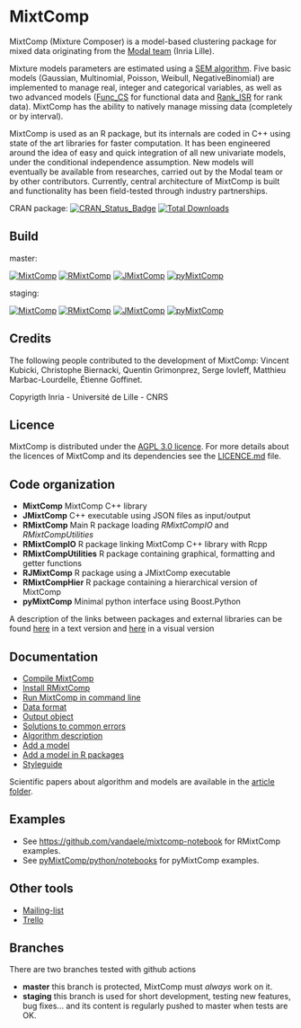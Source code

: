 # MixtComp

MixtComp (Mixture Composer) is a model-based clustering package for mixed data originating from the [Modal team](https://modal.lille.inria.fr/wikimodal/doku.php) (Inria Lille).

Mixture models parameters are estimated using a [SEM algorithm](MixtComp/docs/article/SEM.pdf). Five basic models (Gaussian, Multinomial, Poisson, Weibull, NegativeBinomial) are implemented to manage real, integer and categorical variables, as well as two advanced models ([Func_CS](MixtComp/docs/article/functionalModel.pdf) for functional data and [Rank_ISR](MixtComp/docs/article/rankModel.pdf) for rank data). MixtComp has the ability to natively manage missing data (completely or by interval).

MixtComp is used as an R package, but its internals are coded in C++ using state of the art libraries for faster computation. It has been engineered around the idea of easy and quick integration of all new univariate models, under the conditional independence assumption. New models will eventually be available from researches, carried out by the Modal team or by other contributors. Currently, central architecture of MixtComp is built and functionality has been field-tested through industry partnerships.

CRAN package: [![CRAN_Status_Badge](http://www.r-pkg.org/badges/version/RMixtComp)](https://cran.r-project.org/package=RMixtComp)
[![Total Downloads](http://cranlogs.r-pkg.org/badges/grand-total/RMixtComp?color=blue)](http://cranlogs.r-pkg.org/badges/grand-total/RMixtComp)

## Build

master:

[![MixtComp](https://github.com/modal-inria/MixtComp/actions/workflows/MixtComp.yml/badge.svg?branch=master)](https://github.com/modal-inria/MixtComp/actions/workflows/MixtComp.yml?query=branch%3Amaster)
[![RMixtComp](https://github.com/modal-inria/MixtComp/actions/workflows/RMixtComp.yml/badge.svg?branch=master)](https://github.com/modal-inria/MixtComp/actions/workflows/RMixtComp.yml?query=branch%3Amaster)
[![JMixtComp](https://github.com/modal-inria/MixtComp/actions/workflows/JMixtComp.yml/badge.svg?branch=master)](https://github.com/modal-inria/MixtComp/actions/workflows/JMixtComp.yml?query=branch%3Amaster)
[![pyMixtComp](https://github.com/modal-inria/MixtComp/actions/workflows/pyMixtComp.yml/badge.svg?branch=master)](https://github.com/modal-inria/MixtComp/actions/workflows/pyMixtComp.yml?query=branch%3Amaster)

staging:

[![MixtComp](https://github.com/modal-inria/MixtComp/actions/workflows/MixtComp.yml/badge.svg?branch=staging)](https://github.com/modal-inria/MixtComp/actions/workflows/MixtComp.yml?query=branch%3Astaging)
[![RMixtComp](https://github.com/modal-inria/MixtComp/actions/workflows/RMixtComp.yml/badge.svg?branch=staging)](https://github.com/modal-inria/MixtComp/actions/workflows/RMixtComp.yml?query=branch%3Astaging)
[![JMixtComp](https://github.com/modal-inria/MixtComp/actions/workflows/JMixtComp.yml/badge.svg?branch=staging)](https://github.com/modal-inria/MixtComp/actions/workflows/JMixtComp.yml?query=branch%3Astaging)
[![pyMixtComp](https://github.com/modal-inria/MixtComp/actions/workflows/pyMixtComp.yml/badge.svg?branch=staging)](https://github.com/modal-inria/MixtComp/actions/workflows/pyMixtComp.yml?query=branch%3Astaging)

## Credits

The following people contributed to the development of MixtComp: Vincent Kubicki, Christophe Biernacki, Quentin Grimonprez, Serge Iovleff, Matthieu Marbac-Lourdelle, Étienne Goffinet.

Copyrigth Inria - Université de Lille - CNRS

## Licence

MixtComp is distributed under the [AGPL 3.0 licence](https://www.gnu.org/licenses/agpl-3.0.en.html). For more details about the licences of MixtComp and its dependencies see the [LICENCE.md](LICENCE.md) file.

## Code organization

* **MixtComp** MixtComp C++ library
* **JMixtComp** C++ executable using JSON files as input/output
* **RMixtComp** Main R package loading *RMixtCompIO* and *RMixtCompUtilities*
* **RMixtCompIO** R package linking MixtComp C++ library with Rcpp
* **RMixtCompUtilities** R package containing graphical, formatting and getter functions
* **RJMixtComp** R package using a JMixtComp executable
* **RMixtCompHier** R package containing a hierarchical version of MixtComp
* **pyMixtComp** Minimal python interface using Boost.Python

A description of the links between packages and external libraries can be found [here](architecture.md) in a text version and [here](graphArchitecture.png) in a visual version

## Documentation

* [Compile MixtComp](MixtComp/README.md)
* [Install RMixtComp](RMixtComp/README.md)
* [Run MixtComp in command line](JMixtComp/README.md)
* [Data format](MixtComp/docs/dataFormat.md)
* [Output object](MixtComp/docs/objectOutput.md)
* [Solutions to common errors](MixtComp/docs/error.md)
* [Algorithm description](MixtComp/docs/algoDesc.md)
* [Add a model](MixtComp/docs/howToAddModel.md)
* [Add a model in R packages](MixtComp/docs/howToAddModelInR.md)
* [Styleguide](MixtComp/docs/styleguide.md)

Scientific papers about algorithm and models are available in the [article folder](MixtComp/docs/article/).

## Examples

* See <https://github.com/vandaele/mixtcomp-notebook> for RMixtComp examples.
* See [pyMixtComp/python/notebooks](pyMixtComp/python/notebooks) for pyMixtComp examples.

## Other tools

* [Mailing-list](https://sympa.inria.fr/sympa/info/mixtcomp-dev)
* [Trello](https://trello.com/b/vTK9pUM4/mixtcomp)

## Branches

There are two branches tested with github actions

* **master** this branch is protected, MixtComp must *always* work on it.
* **staging** this branch is used for short development, testing new features, bug fixes... and its content is regularly pushed to master when tests are OK.
